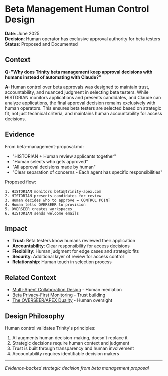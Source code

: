 # Beta Management Human Control Design

**Date**: June 2025  
**Decision**: Human operator has exclusive approval authority for beta testers  
**Status**: Proposed and Documented  

## Context

**Q: "Why does Trinity beta management keep approval decisions with humans instead of automating with Claude?"**

**A:** Human control over beta approvals was designed to maintain trust, accountability, and nuanced judgment in selecting beta testers. While HISTORIAN monitors applications and presents candidates, and Claude can analyze applications, the final approval decision remains exclusively with human operators. This ensures beta testers are selected based on strategic fit, not just technical criteria, and maintains human accountability for access decisions.

## Evidence

From beta-management-proposal.md:
- "HISTORIAN + Human review applicants together"
- "Human selects who gets approved"
- "All approval decisions made by human"
- "Clear separation of concerns - Each agent has specific responsibilities"

Proposed flow:
```
1. HISTORIAN monitors beta@trinity-apex.com
2. HISTORIAN presents candidates for review
3. Human decides who to approve ← CONTROL POINT
4. Human tells OVERSEER to provision
5. OVERSEER creates workspaces
6. HISTORIAN sends welcome emails
```

## Impact

- **Trust**: Beta testers know humans reviewed their application
- **Accountability**: Clear responsibility for access decisions
- **Flexibility**: Human judgment for edge cases and strategic fits
- **Security**: Additional layer of review for access control
- **Relationship**: Human touch in selection process

## Related Context

- [Multi-Agent Collaboration Design](multi-agent-collaboration-design.md) - Human mediation
- [Beta Privacy-First Monitoring](../operational/beta-privacy-first-monitoring.md) - Trust building
- [The OVERSEER/APEX Duality](overseer-apex-duality.md) - Human oversight

## Design Philosophy

Human control validates Trinity's principles:
1. AI augments human decision-making, doesn't replace it
2. Strategic decisions require human context and judgment
3. Trust is built through transparency and human involvement
4. Accountability requires identifiable decision makers

---

*Evidence-backed strategic decision from beta management proposal*